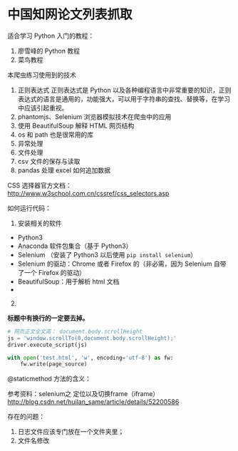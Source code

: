 # 中国知网论文列表抓取

适合学习 Python 入门的教程：
1. 廖雪峰的 Python 教程
2. 菜鸟教程

本爬虫练习使用到的技术
1. 正则表达式
正则表达式是 Python 以及各种编程语言中非常重要的知识，正则表达式的语言是通用的，功能强大，可以用于字符串的查找、替换等，在学习中应该引起重视。
2. phantomjs、Selenium 浏览器模拟技术在爬虫中的应用
3. 使用 BeautifulSoup 解释 HTML 网页结构
4. os 和 path 也是很常用的库
5. 异常处理
6. 文件处理
7. csv 文件的保存与读取
8. pandas 处理 excel 如何追加数据


CSS 选择器官方文档：
http://www.w3school.com.cn/cssref/css_selectors.asp


如何运行代码：
1. 安装相关的软件
+ Python3
+ Anaconda 软件包集合（基于 Python3）
+ Selenium （安装了 Python3 以后使用 `pip install selenium`）
+ Selenium 的驱动：Chrome 或者 Firefox 的（非必需，因为 Selenium 自带了一个 Firefox 的驱动）
+ BeautifulSoup：用于解析 html 文档
+ 
2. 

**标题中有换行的一定要去掉。**

```python
# 网页正文全文高： document.body.scrollHeight
js = 'window.scrollTo(0,document.body.scrollHeight);'
driver.execute_script(js)
```

```python
with open('test.html', 'w', encoding='utf-8') as fw:
    fw.write(page_source)
```

@staticmethod 方法的含义：


参考资料：selenium之 定位以及切换frame（iframe）
http://blog.csdn.net/huilan_same/article/details/52200586


存在的问题：
1. 日志文件应该专门放在一个文件夹里；
2. 文件名修改

